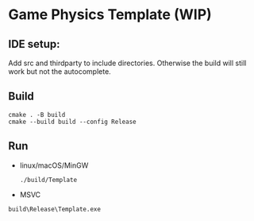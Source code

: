 # Game Physics Template (WIP)

## IDE setup:
Add src and thirdparty to include directories. Otherwise the build will still work but not the autocomplete.

## Build
```
cmake . -B build
cmake --build build --config Release
```
## Run
- linux/macOS/MinGW
    ```
    ./build/Template
    ```
- MSVC
```
build\Release\Template.exe
```
